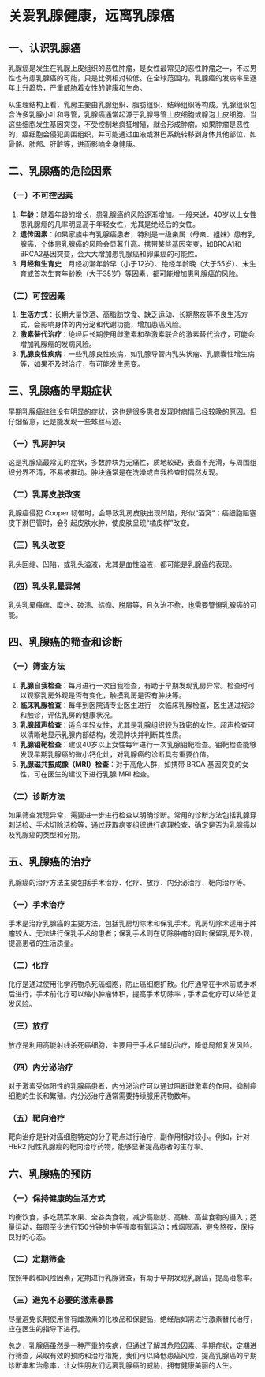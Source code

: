 # 关爱乳腺健康，远离乳腺癌

## 一、认识乳腺癌
乳腺癌是发生在乳腺上皮组织的恶性肿瘤，是女性最常见的恶性肿瘤之一，不过男性也有患乳腺癌的可能，只是比例相对较低。在全球范围内，乳腺癌的发病率呈逐年上升趋势，严重威胁着女性的健康和生命。

从生理结构上看，乳房主要由乳腺组织、脂肪组织、结缔组织等构成。乳腺组织包含许多乳腺小叶和导管，乳腺癌通常起源于乳腺导管上皮细胞或腺泡上皮细胞。当这些细胞发生基因突变，不受控制地疯狂增殖，就会形成肿瘤。如果肿瘤是恶性的，癌细胞会侵犯周围组织，并可能通过血液或淋巴系统转移到身体其他部位，如骨骼、肺部、肝脏等，进而影响全身健康。

## 二、乳腺癌的危险因素
### （一）不可控因素
1. **年龄**：随着年龄的增长，患乳腺癌的风险逐渐增加。一般来说，40岁以上女性患乳腺癌的几率明显高于年轻女性，尤其是绝经后的女性。
2. **遗传因素**：如果家族中有乳腺癌患者，特别是一级亲属（母亲、姐妹）患有乳腺癌，个体患乳腺癌的风险会显著升高。携带某些基因突变，如BRCA1和BRCA2基因突变，会大大增加患乳腺癌和卵巢癌的可能性。
3. **月经和生育史**：月经初潮年龄早（小于12岁）、绝经年龄晚（大于55岁）、未生育或首次生育年龄晚（大于35岁）等因素，都可能增加患乳腺癌的风险。

### （二）可控因素
1. **生活方式**：长期大量饮酒、高脂肪饮食、缺乏运动、长期熬夜等不良生活方式，会影响身体的内分泌和代谢功能，增加患癌风险。
2. **激素替代治疗**：绝经后长期使用雌激素和孕激素联合的激素替代治疗，可能会增加乳腺癌的发病风险。
3. **乳腺良性疾病**：一些乳腺良性疾病，如乳腺导管内乳头状瘤、乳腺囊性增生病等，如果不及时治疗，有可能发生恶变。

## 三、乳腺癌的早期症状
早期乳腺癌往往没有明显的症状，这也是很多患者发现时病情已经较晚的原因。但仔细留意，还是能发现一些蛛丝马迹。
### （一）乳房肿块
这是乳腺癌最常见的症状，多数肿块为无痛性，质地较硬，表面不光滑，与周围组织分界不清，不易被推动。肿块通常是在洗澡或自我检查时偶然发现。
### （二）乳房皮肤改变
乳腺癌侵犯 Cooper 韧带时，会导致乳房皮肤出现凹陷，形似“酒窝”；癌细胞阻塞皮下淋巴管时，会引起皮肤水肿，使皮肤呈现“橘皮样”改变。
### （三）乳头改变
乳头回缩、凹陷，或乳头溢液，尤其是血性溢液，都可能是乳腺癌的表现。
### （四）乳头乳晕异常
乳头乳晕瘙痒、糜烂、破溃、结痂、脱屑等，且久治不愈，也需要警惕乳腺癌的可能。

## 四、乳腺癌的筛查和诊断
### （一）筛查方法
1. **乳腺自我检查**：每月进行一次自我检查，有助于早期发现乳房异常。检查时可以观察乳房外观是否有变化，触摸乳房是否有肿块等。
2. **临床乳腺检查**：每年到医院请专业医生进行一次临床乳腺检查，医生通过视诊和触诊，评估乳房的健康状况。
3. **乳腺超声检查**：适合年轻女性，尤其是乳腺组织较为致密的女性。超声检查可以清晰地显示乳腺内部结构，发现肿块并判断其性质。
4. **乳腺钼靶检查**：建议40岁以上女性每年进行一次乳腺钼靶检查。钼靶检查能够发现早期乳腺癌的微小钙化灶，对乳腺癌的诊断具有重要价值。
5. **乳腺磁共振成像（MRI）检查**：对于高危人群，如携带 BRCA 基因突变的女性，可在医生的建议下进行乳腺 MRI 检查。

### （二）诊断方法
如果筛查发现异常，需要进一步进行检查以明确诊断。常用的诊断方法包括乳腺穿刺活检、手术切除活检等，通过获取病变组织进行病理检查，确定是否为乳腺癌以及乳腺癌的类型和分期。

## 五、乳腺癌的治疗
乳腺癌的治疗方法主要包括手术治疗、化疗、放疗、内分泌治疗、靶向治疗等。
### （一）手术治疗
手术是治疗乳腺癌的主要方法，包括乳房切除术和保乳手术。乳房切除术适用于肿瘤较大、无法进行保乳手术的患者；保乳手术则在切除肿瘤的同时保留乳房外观，提高患者的生活质量。
### （二）化疗
化疗是通过使用化学药物杀死癌细胞，防止癌细胞扩散。化疗通常在手术前或手术后进行，手术前化疗可以缩小肿瘤体积，提高手术切除率；手术后化疗可以降低复发风险。
### （三）放疗
放疗是利用高能射线杀死癌细胞，主要用于手术后辅助治疗，降低局部复发风险。
### （四）内分泌治疗
对于激素受体阳性的乳腺癌患者，内分泌治疗可以通过阻断雌激素的作用，抑制癌细胞的生长和繁殖。内分泌治疗通常需要持续服用药物数年。
### （五）靶向治疗
靶向治疗是针对癌细胞特定的分子靶点进行治疗，副作用相对较小。例如，针对 HER2 阳性乳腺癌的靶向治疗药物，能够显著提高患者的生存率。

## 六、乳腺癌的预防
### （一）保持健康的生活方式
均衡饮食，多吃蔬菜水果、全谷类食物，减少高脂肪、高糖、高盐食物的摄入；适量运动，每周至少进行150分钟的中等强度有氧运动；戒烟限酒，避免熬夜，保持良好的心态。
### （二）定期筛查
按照年龄和风险因素，定期进行乳腺筛查，有助于早期发现乳腺癌，提高治愈率。
### （三）避免不必要的激素暴露
尽量避免长期使用含有雌激素的化妆品和保健品，绝经后如需进行激素替代治疗，应在医生的指导下进行。

总之，乳腺癌虽然是一种严重的疾病，但通过了解其危险因素、早期症状，定期进行筛查，采取有效的预防和治疗措施，我们可以降低患癌风险，提高乳腺癌的早期诊断率和治愈率，让女性朋友们远离乳腺癌的威胁，拥有健康美丽的人生。 